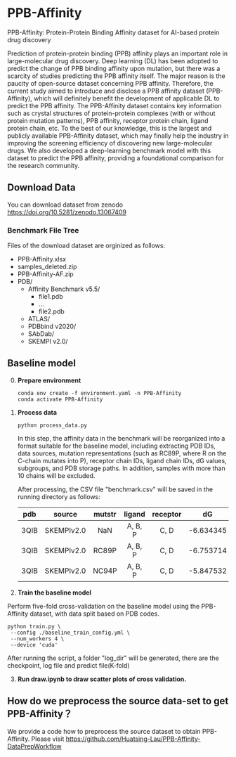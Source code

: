<!-- #region -->
# PPB-Affinity

PPB-Affinity: Protein-Protein Binding Affinity dataset for AI-based protein drug discovery

Prediction of protein-protein binding (PPB) affinity plays an important role in large-molecular drug discovery. Deep learning (DL) has been adopted to predict the change of PPB binding affinity upon mutation, but there was a scarcity of studies predicting the PPB affinity itself. The major reason is the paucity of open-source dataset concerning PPB affinity. Therefore, the current study aimed to introduce and disclose a PPB affinity dataset (PPB-Affinity), which will definitely benefit the development of applicable DL to predict the PPB affinity. The PPB-Affinity dataset contains key information such as crystal structures of protein-protein complexes (with or without protein mutation patterns), PPB affinity, receptor protein chain, ligand protein chain, etc. To the best of our knowledge, this is the largest and publicly available PPB-Affinity dataset, which may finally help the industry in improving the screening efficiency of discovering new large-molecular drugs. We also developed a deep-learning benchmark model with this dataset to predict the PPB affinity, providing a foundational comparison for the research community.

## Download Data

You can download dataset from zenodo https://doi.org/10.5281/zenodo.13067409

### Benchmark File Tree

Files of the download dataset are orginized as follows:
- PPB-Affinity.xlsx
- samples_deleted.zip
- PPB-Affinity-AF.zip
- PDB/
  - Affinity Benchmark v5.5/
    - file1.pdb
    - ...
    - file2.pdb
  - ATLAS/
  - PDBbind v2020/
  - SAbDab/
  - SKEMPI v2.0/
 

## Baseline model

0. **Prepare environment**

   ```
   conda env create -f environment.yaml -n PPB-Affinity
   conda activate PPB-Affinity
   ```

1. **Process data**

   ```
   python process_data.py
   ```

   In this step, the affinity data in the benchmark will be reorganized into a format suitable for the baseline model, including extracting PDB IDs, data sources, mutation representations (such as RC89P, where R on the C-chain mutates into P), receptor chain IDs, ligand chain IDs, dG values, subgroups, and PDB storage paths. In addition, samples with more than 10 chains will be excluded.

   After processing, the CSV file "benchmark.csv" will be saved in the running directory as follows:

   | pdb  |   source   | mutstr | ligand  | receptor |    dG     | Subgroup |  pdb_path   |
   | :--: | :--------: | :----: | :-----: | :------: | :-------: | :------: | :---------: |
   | 3QIB | SKEMPIv2.0 |  NaN   | A, B, P |   C, D   | -6.634345 | TCR-pMHC | xxx/xxx.pdb |
   | 3QIB | SKEMPIv2.0 | RC89P  | A, B, P |   C, D   | -6.753714 | TCR-pMHC | xxx/xxx.pdb |
   | 3QIB | SKEMPIv2.0 | NC94P  | A, B, P |   C, D   | -5.847532 | TCR-pMHC | xxx/xxx.pdb |

2. **Train the baseline model**

  Perform five-fold cross-validation on the baseline model using the PPB-Affinity dataset, with data split based on PDB codes.

   ```
   python train.py \
   	--config ./baseline_train_config.yml \
   	--num_workers 4 \
   	--device 'cuda'
   ```
   
   After running the script, a folder "log_dir" will be generated, there are the checkpoint, log file and predict file(K-fold)
   
3. **Run draw.ipynb to draw scatter plots of cross validation.**

## How do we preprocess the source data-set to get PPB-Affinity？

We provide a code how to preprocess the source dataset to obtain PPB-Affinity. Please visit https://github.com/Huatsing-Lau/PPB-Affinity-DataPrepWorkflow
<!-- #endregion -->
